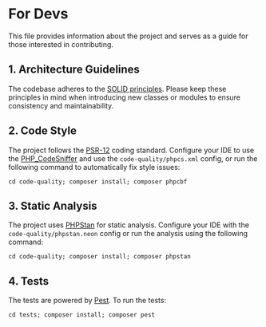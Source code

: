 # For Devs

This file provides information about the project and serves as a guide for those interested in contributing.

## 1. Architecture Guidelines

The codebase adheres to the [SOLID principles](https://en.wikipedia.org/wiki/SOLID). Please keep these principles in
mind when introducing new classes or modules to ensure consistency and maintainability.

## 2. Code Style

The project follows the [PSR-12](https://www.php-fig.org/psr/psr-12/) coding standard. Configure your IDE to use
the [PHP_CodeSniffer](https://github.com/squizlabs/PHP_CodeSniffer) and use the `code-quality/phpcs.xml` config, or run
the following command to automatically fix style issues:

`cd code-quality; composer install; composer phpcbf`

## 3. Static Analysis

The project uses [PHPStan](https://phpstan.org/) for static analysis. Configure your IDE with the
`code-quality/phpstan.neon` config or run the analysis using the following command:

`cd code-quality; composer install; composer phpstan`

## 4. Tests

The tests are powered by [Pest](https://pestphp.com/). To run the tests:

`cd tests; composer install; composer pest`